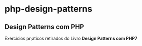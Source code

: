 # php-design-patterns
<h2>Design Patterns com PHP</h2>
<p>
 Exercícios pr;aticos retirados do Livro <b>Design Patterns com PHP7 </b>
 </p>
